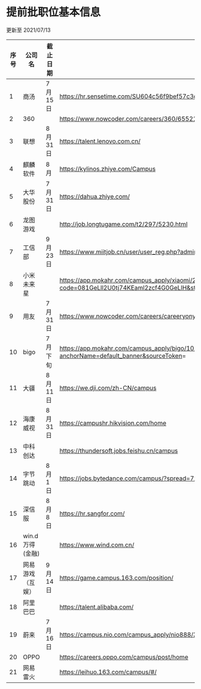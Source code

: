 # 提前批职位基本信息

更新至 2021/07/13

| 序号 | 公司名            | 截止日期   | 网址                                                                                                                                       | 宣讲时间         |
| ---- | ----------------- | ---------- | ------------------------------------------------------------------------------------------------------------------------------------------ | ---------------- |
| 1    | 商汤              | 7 月 15 日 | <https://hr.sensetime.com/SU604c56f9bef57c3d1a752c60/pb/school.html>                                                                       |                  |
| 2    | 360               |            | <https://www.nowcoder.com/careers/360/65521>                                                                                               |                  |
| 3    | 联想              | 8 月 31 日 | <https://talent.lenovo.com.cn/>                                                                                                            |                  |
| 4    | 麒麟软件          | 8 月       | <https://kylinos.zhiye.com/Campus>                                                                                                         |                  |
| 5    | 大华股份          | 7 月 31 日 | <https://dahua.zhiye.com/>                                                                                                                 |                  |
| 6    | 龙图游戏          |            | <http://job.longtugame.com/t2/297/5230.html>                                                                                               |                  |
| 7    | 工信部            | 9 月 23 日 | <https://www.miitjob.cn/user/user_reg.php?admin_id=47>                                                                                     |                  |
| 8    | 小米未来星        |            | <https://app.mokahr.com/campus_apply/xiaomi/286?code=081GeLll2U0tj74KEaml2zcf4G0GeLlH&state=personalCenter#/jobs?project=100006406&page=1> |                  |
| 9    | 用友              | 7 月 31 日 | <https://www.nowcoder.com/careers/careeryonyoucom/65216>                                                                                   |                  |
| 10   | bigo              | 7 月下旬   | <https://app.mokahr.com/campus_apply/bigo/1018?sourceToken=54b80ee498e4fbea391a2a0c46885c72#/?anchorName=default_banner&sourceToken>=      |                  |
| 11   | 大疆              | 8 月 11 日 | <https://we.dji.com/zh-CN/campus>                                                                                                          | 2021/7/20-20：00 |
| 12   | 海康威视          | 8 月 31 日 | <https://campushr.hikvision.com/home>                                                                                                      |                  |
| 13   | 中科创达          |            | <https://thundersoft.jobs.feishu.cn/campus>                                                                                                |                  |
| 14   | 字节跳动          | 8 月 1 日  | <https://jobs.bytedance.com/campus/?spread=728BR6V>                                                                                        |                  |
| 15   | 深信服            | 8 月 8 日  | <https://hr.sangfor.com/>                                                                                                                  | 2021/7/22-19：00 |
| 16   | win.d 万得 (金融) |            | <https://www.wind.com.cn/>                                                                                                                 |                  |
| 17   | 网易游戏（互娱）  | 9 月 14 日 | <https://game.campus.163.com/position/>                                                                                                    |                  |
| 18   | 阿里巴巴          |            | <https://talent.alibaba.com/>                                                                                                              |                  |
| 19   | 蔚来              | 7 月 16 日 | <https://campus.nio.com/campus_apply/nio888/36824/#/page/%E6%A0%A1%E5%9B%AD%E6%8B%9B%E8%81%98>                                             |                  |
| 20   | OPPO              |            | <https://careers.oppo.com/campus/post/home>                                                                                                |                  |
| 21   | 网易雷火          |            | <https://leihuo.163.com/campus/#/>                                                                                                         |                  |
